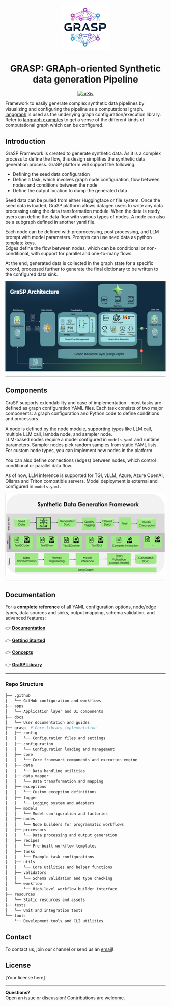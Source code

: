 <div align="center">
  <img width=30% src="https://raw.githubusercontent.com/ServiceNow/GraSP/refs/heads/main/resources/images/grasp_logo.png">

  <h1>GRASP: GRAph-oriented Synthetic data generation Pipeline</h1>

<a href="http://arxiv.org/abs/2508.15432">
    <img src="https://img.shields.io/badge/arXiv-2508.15432-blue.svg" alt="arXiv"></a>
<br>
</div>


Framework to easily generate complex synthetic data pipelines by visualizing and configuring the pipeline as a
computational graph. [langgraph](https://python.langchain.com/docs/langgraph/) is used as the underlying graph
configuration/execution library. Refer
to [langraph examples](https://github.com/langchain-ai/langgraph/tree/main/examples) to get a sense of the different
kinds of computational graph which can be configured.
<br>
<be>

## Introduction

GraSP Framework is created to generate synthetic data. As it is a complex process to define the flow, this design simplifies the synthetic data generation process. GraSP platform will support the following:
- Defining the seed data configuration
- Define a task, which involves graph node configuration, flow between nodes and conditions between the node
- Define the output location to dump the generated data

Seed data can be pulled from either Huggingface or file system. Once the seed data is loaded, GraSP platform allows datagen users to write any data processing using the data transformation module. When the data is ready, users can define the data flow with various types of nodes. A node can also be a subgraph defined in another yaml file.

Each node can be defined with preprocessing, post processing, and LLM prompt with model parameters. Prompts can use seed data as python template keys.  
Edges define the flow between nodes, which can be conditional or non-conditional, with support for parallel and one-to-many flows.

At the end, generated data is collected in the graph state for a specific record, processed further to generate the final dictionary to be written to the configured data sink.

![GraspFramework](https://raw.githubusercontent.com/ServiceNow/GraSP/refs/heads/main/resources/images/grasp_architecture.png)

---

## Components

GraSP supports extendability and ease of implementation—most tasks are defined as graph configuration YAML files. Each task consists of two major components: a graph configuration and Python code to define conditions and processors.

A node is defined by the node module, supporting types like LLM call, multiple LLM call, lambda node, and sampler node.  
LLM-based nodes require a model configured in `models.yaml` and runtime parameters. Sampler nodes pick random samples from static YAML lists. For custom node types, you can implement new nodes in the platform.

You can also define connections (edges) between nodes, which control conditional or parallel data flow.

As of now, LLM inference is supported for TGI, vLLM, Azure, Azure OpenAI, Ollama and Triton compatible servers. Model deployment is external and configured in `models.yaml`.

![GraspComponents](https://raw.githubusercontent.com/ServiceNow/GraSP/refs/heads/main/resources/images/grasp_usecase2framework.png)

---


## Documentation

For a **complete reference** of all YAML configuration options, node/edge types, data sources and sinks, output mapping, schema validation, and advanced features:

👉 **[Documentation](https://github.com/ServiceNow/GraSP/blob/main/docs/installation.md)**

👉 **[Getting Started](https://github.com/ServiceNow/GraSP/tree/main/docs/getting_started)**

👉 **[Concepts](https://github.com/ServiceNow/GraSP/tree/main/docs/concepts)**

👉 **[GraSP Library](https://github.com/ServiceNow/GraSP/blob/main/docs/grasp_library.md)**

---

### Repo Structure

```bash
├── .github
│   └── GitHub configuration and workflows
├── apps
│   └── Application layer and UI components
├── docs
│   └── User documentation and guides
├── grasp  # Core library implementation
│   ├── config
│   │   └── Configuration files and settings
│   ├── configuration
│   │   └── Configuration loading and management
│   ├── core
│   │   └── Core framework components and execution engine
│   ├── data
│   │   └── Data handling utilities
│   ├── data_mapper
│   │   └── Data transformation and mapping
│   ├── exceptions
│   │   └── Custom exception definitions
│   ├── logger
│   │   └── Logging system and adapters
│   ├── models
│   │   └── Model configuration and factories
│   ├── nodes
│   │   └── Node builders for programmatic workflows
│   ├── processors
│   │   └── Data processing and output generation
│   ├── recipes
│   │   └── Pre-built workflow templates
│   ├── tasks
│   │   └── Example task configurations
│   ├── utils
│   │   └── Core utilities and helper functions
│   ├── validators
│   │   └── Schema validation and type checking
│   └── workflow
│       └── High-level workflow builder interface
├── resources
│   └── Static resources and assets
├── tests
│   └── Unit and integration tests
└── tools
    └── Development tools and CLI utilities
```

## Contact

To contact us, join our channel or send us an [email](grasp_team@servicenow.com)!

## License

[Your license here]

---

**Questions?**  
Open an issue or discussion! Contributions are welcome.